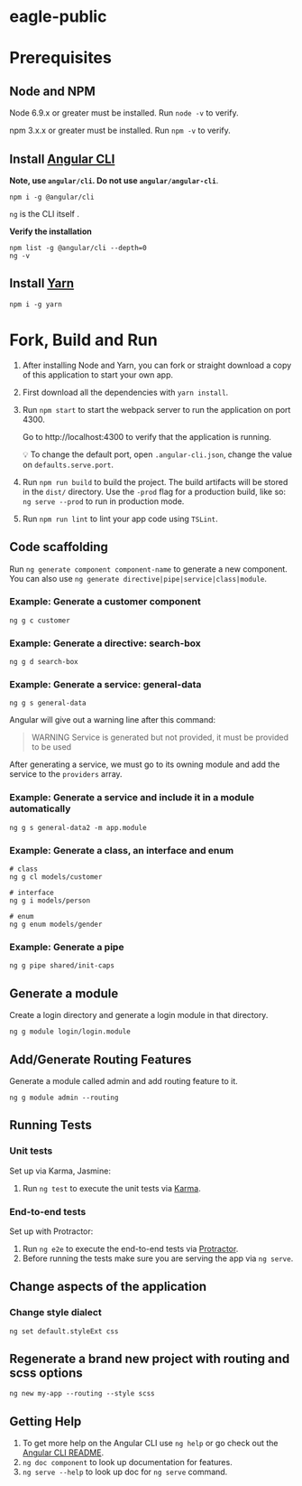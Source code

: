 # eagle-public


# Prerequisites

## Node and NPM 

Node 6.9.x or greater must be installed. Run `node -v` to verify.

npm 3.x.x or greater must be installed. Run `npm -v` to verify.

## Install [Angular CLI](https://angular.io/)

**Note, use `angular/cli`. Do not use `angular/angular-cli`**.

```
npm i -g @angular/cli
```

`ng` is the CLI itself .

**Verify the installation**

```
npm list -g @angular/cli --depth=0
ng -v
```

## Install [Yarn](https://yarnpkg.com/lang/en/docs/install/#alternatives-tab)

```
npm i -g yarn
```

# Fork, Build and Run

1. After installing Node and Yarn, you can fork or straight download a copy of this application to start your own app.
1. First download all the dependencies with `yarn install`.
1. Run `npm start` to start the webpack server to run the application on port 4300.

    Go to http://localhost:4300 to verify that the application is running.

    :bulb: To change the default port, open `.angular-cli.json`, change the value on `defaults.serve.port`.
    
1. Run `npm run build` to build the project. The build artifacts will be stored in the `dist/` directory. Use the `-prod` flag for a production build, like so: `ng serve --prod` to run in production mode.
1. Run `npm run lint` to lint your app code using `TSLint`.

## Code scaffolding

Run `ng generate component component-name` to generate a new component. You can also use `ng generate directive|pipe|service|class|module`.

### Example: Generate a customer component

```
ng g c customer
```

### Example: Generate a directive: search-box

```
ng g d search-box
```

### Example: Generate a service: general-data

```
ng g s general-data
```

Angular will give out a warning line after this command:

> WARNING Service is generated but not provided, it must be provided to be used

After generating a service, we must go to its owning module and add the service to the `providers` array.

### Example: Generate a service and include it in a module automatically

```
ng g s general-data2 -m app.module
```

### Example: Generate a class, an interface and enum

```
# class
ng g cl models/customer

# interface
ng g i models/person

# enum
ng g enum models/gender
```

### Example: Generate a pipe

```
ng g pipe shared/init-caps
```

## Generate a module

Create a login directory and generate a login module in that directory.

```
ng g module login/login.module
```

## Add/Generate Routing Features

Generate a module called admin and add routing feature to it.

```
ng g module admin --routing
```

## Running Tests

### Unit tests
  
Set up via Karma, Jasmine:
1. Run `ng test` to execute the unit tests via [Karma](https://karma-runner.github.io).

### End-to-end tests

Set up with Protractor:
1. Run `ng e2e` to execute the end-to-end tests via [Protractor](http://www.protractortest.org/).
1. Before running the tests make sure you are serving the app via `ng serve`.

## Change aspects of the application

### Change style dialect

```
ng set default.styleExt css
```

## Regenerate a brand new project with routing and scss options

```
ng new my-app --routing --style scss
```

## Getting Help

1. To get more help on the Angular CLI use `ng help` or go check out the [Angular CLI README](https://github.com/angular/angular-cli/blob/master/README.md).
1. `ng doc component` to look up documentation for features.
1. `ng serve --help` to look up doc for `ng serve` command.

<!-- # Build and Deployment

For dev, test, and production builds on OpenShift/Jenkins see [openshift/README.md](https://github.com/bcgov/eagle-public/blob/master/openshift/README.md) for detailed instructions on how to setup in an OpenShift environment using nginx.

# How to Contribute

Feel free to create pull requests from the default "master" branch, click here to create one automatically: https://github.com/bcgov/eagle-public/pull/new/master -->
